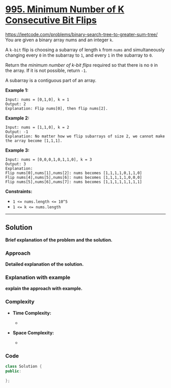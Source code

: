 
# [995. Minimum Number of K Consecutive Bit Flips](https://leetcode.com/problems/minimum-number-of-k-consecutive-bit-flips/description)
https://leetcode.com/problems/binary-search-tree-to-greater-sum-tree/
You are given a binary array nums and an integer `k`.

A `k-bit` flip is choosing a subarray of length `k` from `nums` and simultaneously changing every `0` in the subarray to `1`, and every `1` in the subarray to `0`.

Return the *minimum number of k-bit flips* required so that there is no `0` in the array. If it is not possible, return `-1`.

A subarray is a contiguous part of an array.

 
**Example 1:**

    Input: nums = [0,1,0], k = 1
    Output: 2
    Explanation: Flip nums[0], then flip nums[2].

**Example 2:**

    Input: nums = [1,1,0], k = 2
    Output: -1
    Explanation: No matter how we flip subarrays of size 2, we cannot make the array become [1,1,1].

**Example 3:**

    Input: nums = [0,0,0,1,0,1,1,0], k = 3
    Output: 3
    Explanation: 
    Flip nums[0],nums[1],nums[2]: nums becomes [1,1,1,1,0,1,1,0]
    Flip nums[4],nums[5],nums[6]: nums becomes [1,1,1,1,1,0,0,0]
    Flip nums[5],nums[6],nums[7]: nums becomes [1,1,1,1,1,1,1,1]
 
**Constraints:**

- `1 <= nums.length <= 10^5`
- `1 <= k <= nums.length`

---

## Solution

**Brief explanation of the problem and the solution.**

### Approach

**Detailed explanation of the solution.**

### Explanation with example

**explain the approach with example.**

### Complexity

- **Time Complexity:**

    - 

- **Space Complexity:**

    - 

### Code

```cpp
class Solution {
public:
    
};
```